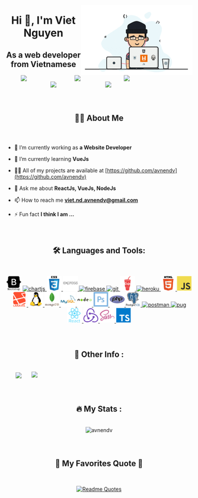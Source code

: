 [<img align='right' src="images/nerd2.gif" width="300" alt="giphy">](https://avnendv.id.vn)

<h1 align="center">Hi 👋, I'm Viet Nguyen</h1>
<h2 align="center">As a web developer from Vietnamese</h2>

<!-- https://icons8.com -->
<div align="center">
  <a href="https://facebook.com/avnendv" target="blank" style="color: transparent">
    <img src="https://img.icons8.com/bubbles/100/000000/facebook-new.png" width="50" height="50" alt="avnendv-facebook" />
  </a>
  <!-- <a href="https://www.youtube.com/c/avnendv" target="blank" style="color: transparent">
    <img src="https://img.icons8.com/bubbles/100/000000/youtube-squared.png" width="50" height="50" alt="avnendv-youtube" />
  </a> -->
  <a href="https://www.linkedin.com/in/avnendv" target="blank" style="color: transparent">
    <img src="https://img.icons8.com/bubbles/100/000000/linkedin.png" width="50" height="50" alt="avnendv-linkedin" />
  </a>
  <a href="https://instagram.com/avnendv" target="blank" style="color: transparent">
    <img src="https://img.icons8.com/bubbles/100/000000/instagram.png" width="50" height="50" alt="avnendv-instagram" />
  </a>
  <a href="https://discord.gg/avnendv" target="blank" style="color: transparent">
    <img src="https://img.icons8.com/bubbles/100/000000/discord.png" width="50" height="50" alt="avnendv-instagram" />
  </a>
  <a href="mailto:viet.nd.avnendv@gmail.com" target="top" style="color: transparent">
    <img src="https://img.icons8.com/bubbles/100/000000/apple-mail.png" width="50" height="50" alt="avnendv-email" />
  </a>
</div>

###

<br>
<h2 align="center">👩‍💻  About Me</h2>
<br>

###

- 🔭 I’m currently working as **a Website Developer**

- 🌱 I’m currently learning **VueJs**

- 👨‍💻 All of my projects are available at [https://github.com/avnendv](https://github.com/avnendv)

- 💬 Ask me about **ReactJs, VueJs, NodeJs**

- 📫 How to reach me **viet.nd.avnendv@gmail.com**

- ⚡ Fun fact **I think I am ...**

###

<br>
<h2 align="center">🛠 Languages and Tools:</h2>
<br>

<p align="center"> <a href="https://getbootstrap.com" target="_blank" rel="noreferrer"> 
  <a>
    <img src="https://raw.githubusercontent.com/devicons/devicon/master/icons/bootstrap/bootstrap-plain-wordmark.svg" alt="bootstrap" width="40" height="40"/> 
  </a> 
  <a href="https://www.chartjs.org" target="_blank" rel="noreferrer"> 
    <img src="https://www.chartjs.org/media/logo-title.svg" alt="chartjs" width="40" height="40"/> 
  </a> 
  <a href="https://www.w3schools.com/css/" target="_blank" rel="noreferrer"> 
    <img src="https://raw.githubusercontent.com/devicons/devicon/master/icons/css3/css3-original-wordmark.svg" alt="css3" width="40" height="40"/> 
  </a> 
  <a href="https://expressjs.com" target="_blank" rel="noreferrer"> 
    <img src="https://raw.githubusercontent.com/devicons/devicon/master/icons/express/express-original-wordmark.svg" alt="express" width="40" height="40"/> 
  </a> 
  <a href="https://firebase.google.com/" target="_blank" rel="noreferrer"> 
    <img src="https://www.vectorlogo.zone/logos/firebase/firebase-icon.svg" alt="firebase" width="40" height="40"/> 
  </a> 
  <a href="https://git-scm.com/" target="_blank" rel="noreferrer"> 
    <img src="https://www.vectorlogo.zone/logos/git-scm/git-scm-icon.svg" alt="git" width="40" height="40"/> 
  </a> 
  <a href="https://gulpjs.com" target="_blank" rel="noreferrer"> 
    <img src="https://raw.githubusercontent.com/devicons/devicon/master/icons/gulp/gulp-plain.svg" alt="gulp" width="40" height="40"/> 
  </a> 
  <a href="https://heroku.com" target="_blank" rel="noreferrer"> 
    <img src="https://www.vectorlogo.zone/logos/heroku/heroku-icon.svg" alt="heroku" width="40" height="40"/> 
  </a> 
  <a href="https://www.w3.org/html/" target="_blank" rel="noreferrer"> 
    <img src="https://raw.githubusercontent.com/devicons/devicon/master/icons/html5/html5-original-wordmark.svg" alt="html5" width="40" height="40"/> 
  </a> 
  <a href="https://developer.mozilla.org/en-US/docs/Web/JavaScript" target="_blank" rel="noreferrer"> 
    <img src="https://raw.githubusercontent.com/devicons/devicon/master/icons/javascript/javascript-original.svg" alt="javascript" width="40" height="40"/> 
  </a> 
  <a href="https://laravel.com/" target="_blank" rel="noreferrer"> 
    <img src="https://raw.githubusercontent.com/devicons/devicon/master/icons/laravel/laravel-plain-wordmark.svg" alt="laravel" width="40" height="40"/> 
  </a> 
  <a href="https://www.linux.org/" target="_blank" rel="noreferrer"> 
    <img src="https://raw.githubusercontent.com/devicons/devicon/master/icons/linux/linux-original.svg" alt="linux" width="40" height="40"/> 
  </a> 
  <a href="https://www.mongodb.com/" target="_blank" rel="noreferrer"> 
    <img src="https://raw.githubusercontent.com/devicons/devicon/master/icons/mongodb/mongodb-original-wordmark.svg" alt="mongodb" width="40" height="40"/>
    </a> 
    <a href="https://www.mysql.com/" target="_blank" rel="noreferrer">
    <img src="https://raw.githubusercontent.com/devicons/devicon/master/icons/mysql/mysql-original-wordmark.svg" alt="mysql" width="40" height="40"/> 
    </a> 
  <a href="https://nodejs.org" target="_blank" rel="noreferrer">
    <img src="https://raw.githubusercontent.com/devicons/devicon/master/icons/nodejs/nodejs-original-wordmark.svg" alt="nodejs" width="40" height="40"/> 
  </a> 
  <a href="https://www.photoshop.com/en" target="_blank" rel="noreferrer"> 
    <img src="https://raw.githubusercontent.com/devicons/devicon/master/icons/photoshop/photoshop-line.svg" alt="photoshop" width="40" height="40"/> 
  </a> 
  <a href="https://www.php.net" target="_blank" rel="noreferrer"> 
    <img src="https://raw.githubusercontent.com/devicons/devicon/master/icons/php/php-original.svg" alt="php" width="40" height="40"/> 
  </a>
  <a href="https://www.postgresql.org" target="_blank" rel="noreferrer">
    <img src="https://raw.githubusercontent.com/devicons/devicon/master/icons/postgresql/postgresql-original-wordmark.svg" alt="postgresql" width="40" height="40"/> 
    </a> 
  <a href="https://postman.com" target="_blank" rel="noreferrer"> 
    <img src="https://www.vectorlogo.zone/logos/getpostman/getpostman-icon.svg" alt="postman" width="40" height="40"/> 
  </a> 
  <a href="https://pugjs.org" target="_blank" rel="noreferrer"> 
    <img src="https://cdn.worldvectorlogo.com/logos/pug.svg" alt="pug" width="40" height="40"/> 
  </a>
  <a href="https://reactjs.org/" target="_blank" rel="noreferrer">
    <img src="https://raw.githubusercontent.com/devicons/devicon/master/icons/react/react-original-wordmark.svg" alt="react" width="40" height="40"/> 
  </a> 
  <a href="https://redux.js.org" target="_blank" rel="noreferrer"> 
    <img src="https://raw.githubusercontent.com/devicons/devicon/master/icons/redux/redux-original.svg" alt="redux" width="40" height="40"/> 
  </a> 
  <a href="https://sass-lang.com" target="_blank" rel="noreferrer"> 
    <img src="https://raw.githubusercontent.com/devicons/devicon/master/icons/sass/sass-original.svg" alt="sass" width="40" height="40"/> 
  </a> <a href="https://www.typescriptlang.org/" target="_blank" rel="noreferrer"> 
    <img src="https://raw.githubusercontent.com/devicons/devicon/master/icons/typescript/typescript-original.svg" alt="typescript" width="40" height="40"/>
  </a> 
</p>

###

<br>
<h2 align="center">📄 Other Info :</h2>
<br>
<!-- https://github.com/anuraghazra/github-readme-stats -->
<div align=center>
  <a href="#" title="avnendv">
    <img width="315" align="center" src="https://github-readme-stats.vercel.app/api/top-langs/?username=avnendv&hide=c%23,powershell,Mathematica,Ruby,Objective-C,Objective-C%2b%2b,Cuda&title_color=61dafb&text_color=ffffff&icon_color=61dafb&bg_color=20232a&langs_count=8&layout=compact&border_color=61dafb&hide_border=true" />
  </a>
  <a href="#" title="avnendv">
    <img align="right" width="434" src="https://github-readme-stats.vercel.app/api?username=avnendv&show_icons=true&theme=react&border_color=61dafb&hide_border=true" />
  </a>
</div>

###

<br>
<h2 align="center">🔥 My Stats :</h2>
<br>

<div align="center">
  <img align="center" src="https://github-readme-streak-stats.herokuapp.com/?user=avnendv&" alt="avnendv" />
</div>

###

<br>
<h2 align="center">📑 My Favorites Quote 📑</h2>
<br>
<!-- https://github.com/shravan20/github-readme-quotes -->
<div align="center">

[![Readme Quotes](https://quotes-github-readme.vercel.app/api?type=horizontal&theme=dark)](https://github.com/piyushsuthar/github-readme-quotes)

</div>
